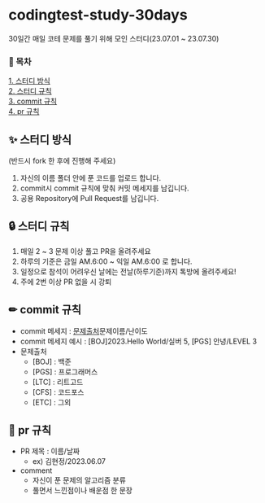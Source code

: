 # codingtest-study-30days
30일간 매일 코테 문제를 풀기 위해 모인 스터디(23.07.01 ~ 23.07.30)


### 📖 목차
[1️. 스터디 방식](#✨-스터디-방식)   
[2️. 스터디 규칙](#🔒-스터디-규칙)   
[3️. commit 규칙](#✨-commit-규칙)   
[4️. pr 규칙](#✨-pr-규칙)           

## ✨ 스터디 방식
(반드시 fork 한 후에 진행해 주세요)  
1. 자신의 이름 폴더 안에 푼 코드를 업로드 합니다.  
2. commit시 commit 규칙에 맞춰 커밋 메세지를 남깁니다.
3. 공용 Repository에 Pull Request를 남깁니다.


## 🔒 스터디 규칙
1. 매일 2 ~ 3 문제 이상 풀고 PR을 올려주세요
2. 하루의 기준은 금일 AM.6:00 ~ 익일 AM.6:00 로 합니다.
3. 일정으로 참석이 어려우신 날에는 전날(하루기준)까지 톡방에 올려주세요!
4. 주에 2번 이상 PR 없을 시 강퇴

## ✏ commit 규칙
- commit 메세지 : [문제출처](문제번호.)문제이름/난이도
- commit 메세지 예시 : [BOJ]2023.Hello World/실버 5, [PGS] 안녕/LEVEL 3
- 문제출처
  + [BOJ] : 백준
  + [PGS] : 프로그래머스
  + [LTC] : 리트고드
  + [CFS] : 코드포스
  + [ETC] : 그외
 
## 📝 pr 규칙
- PR 제목 : 이름/날짜
   + ex) 김현정/2023.06.07
- comment
  - 자신이 푼 문제의 알고리즘 분류
  - 풀면서 느낀점이나 배운점 한 문장
